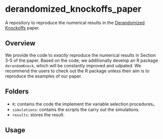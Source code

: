 # derandomized_knockoffs_paper
A repository to reproduce the numerical results in the [Derandomized Knockoffs]() paper. 

## Overview
We provide the code to <em>exactly</em> reproduce the numerical results in Section 3-5 of the paper. Based on the  code,
we additionally develop an R package `derandomKnock`, which will be constantly improved and udpated. We recommend the users to check
out the R package unless their aim is to reproduce the examples of our paper.

## Folders
- `R`: contains the code the implement the variable selection procedures。
- `simulations`: contains the scripts the carry out the simulations.
- `results`: stores the result.

## Usage
